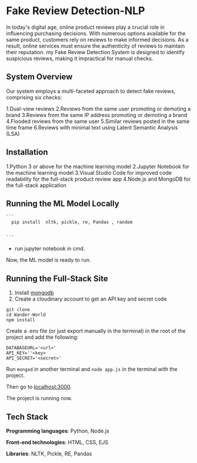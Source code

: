 # Fake Review Detection-NLP
In today's digital age, online product reviews play a crucial role in influencing purchasing decisions. With numerous options available for the same product, customers rely on reviews to make informed decisions. As a result, online services must ensure the authenticity of reviews to maintain their reputation. my Fake Review Detection System is designed to identify suspicious reviews, making it impractical for manual checks.

## System Overview

Our system employs a multi-faceted approach to detect fake reviews, comprising six checks:

1.Dual-view reviews
2.Reviews from the same user promoting or demoting a brand
3.Reviews from the same IP address promoting or demoting a brand
4.Flooded reviews from the same user
5.Similar reviews posted in the same time frame
6.Reviews with minimal text using Latent Semantic Analysis (LSA)

## Installation 

1.Python 3 or above for the machine learning model
2.Jupyter Notebook for the machine learning model
3.Visual Studio Code for improved code readability for the full-stack product review app
4.Node.js and MongoDB for the full-stack application

## Running the ML Model Locally

    ```
      pip install  nltk, pickle, re, Pandas , random


    ```
- run jupyter notebook in cmd.

Now, the ML model is ready to run.

## Running the Full-Stack Site

1. Install [mongodb](https://www.mongodb.com/)
2. Create a cloudinary account to get an API key and secret code

```
git clone 
cd Wander-World
npm install
```

Create a .env file (or just export manually in the terminal) in the root of the project and add the following:  

```
DATABASEURL='<url>'
API_KEY=''<key>
API_SECRET='<secret>'
```

Run ```mongod``` in another terminal and ```node app.js``` in the terminal with the project.  

Then go to [localhost:3000](http://localhost:3000/).
  
The project is running now.


## Tech Stack

**Programming languages**: Python, Node.js

**Front-end technologies**: HTML, CSS, EJS

**Libraries**: NLTK, Pickle, RE, Pandas
